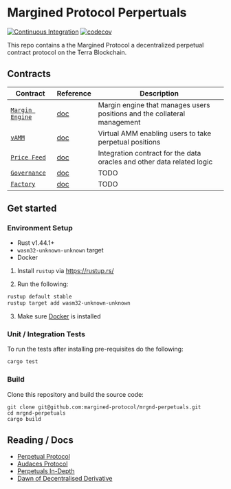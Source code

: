 # Margined Protocol Perpertuals

[![Continuous Integration](https://github.com/margined-protocol/mrgnd-perpetuals/actions/workflows/ci.yml/badge.svg)](https://github.com/margined-protocol/mrgnd-perpetuals/actions/workflows/ci.yml)
[![codecov](https://codecov.io/gh/margined-protocol/mrgnd-perpetuals/branch/main/graph/badge.svg?token=FDMKT04UWK)](https://codecov.io/gh/margined-protocol/mrgnd-perpetuals)


This repo contains a the Margined Protocol a decentralized perpetual contract protocol on the Terra Blockchain.

## Contracts

| Contract                                                | Reference | Description                                                                                           |
| ------------------------------------------------------- | --------- | ----------------------------------------------------------------------------------------------------- |
| [`Margin Engine`](./contracts/margined-engine)          | [doc]()   | Margin engine that manages users positions and the collateral management                              |
| [`vAMM`](./contracts/margined-vamm)                     | [doc]()   | Virtual AMM enabling users to take perpetual positions                                                |
| [`Price Feed`](./contracts/margined-price-feed)         | [doc]()   | Integration contract for the data oracles and other data related logic                                |
| [`Governance`](./contracts/margined-price-feed)         | [doc]()   | TODO                                                                                                  |
| [`Factory`](./contracts/margined-price-feed)            | [doc]()   | TODO                                                                                                  |

## Get started

### Environment Setup

- Rust v1.44.1+
- `wasm32-unknown-unknown` target
- Docker

1. Install `rustup` via https://rustup.rs/

2. Run the following:

```sh
rustup default stable
rustup target add wasm32-unknown-unknown
```

3. Make sure [Docker](https://www.docker.com/) is installed

### Unit / Integration Tests

To run the tests after installing pre-requisites do the following:

```sh
cargo test
```
### Build

Clone this repository and build the source code:
```
git clone git@github.com:margined-protocol/mrgnd-perpetuals.git
cd mrgnd-perpetuals
cargo build
```

## Reading / Docs

* [Perpetual Protocol](https://docs.perp.fi/getting-started/how-it-works/trading)
* [Audaces Protocol](https://docs.bonfida.org/collection/v/help/audaces-perpetuals/white-paper)
* [Perpetuals In-Depth](https://0xkowloon.substack.com/p/dissecting-the-perpetual-protocol)
* [Dawn of Decentralised Derivative](https://members.delphidigital.io/reports/the-dawn-of-decentralized-derivatives/)

